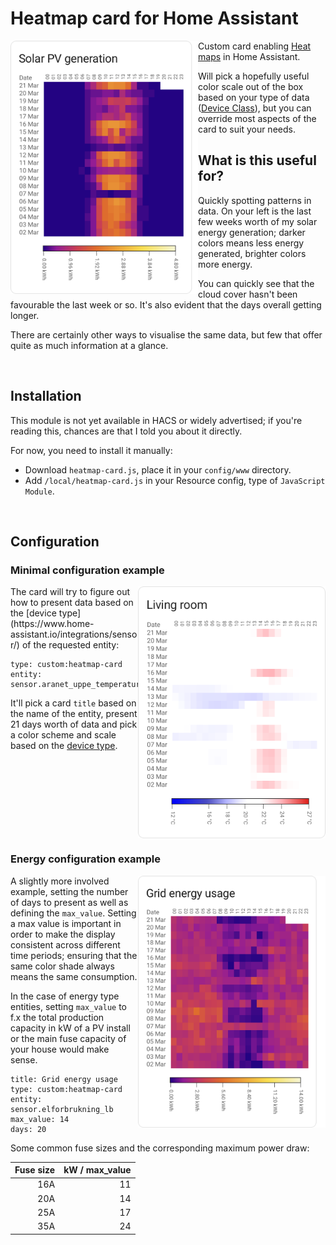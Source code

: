 # Heatmap card for Home Assistant
<img align="left" width="300" alt="A Heat map of solar energy generation" src="images/solar_pv.png">

Custom card enabling [Heat maps](https://en.wikipedia.org/wiki/Heat_map) in Home Assistant.

Will pick a hopefully useful color scale out of the box based on your type of data ([Device Class](https://www.home-assistant.io/integrations/sensor/#device-class)), but you can override most aspects of the card to suit your needs.

## What is this useful for?
Quickly spotting patterns in data. On your left is the last few weeks worth of my solar energy generation; darker colors means less energy generated, brighter colors more energy.

You can quickly see that the cloud cover hasn't been favourable the last week or so. It's also evident that the days overall getting longer.

There are certainly other ways to visualise the same data, but few that offer quite as much information at a glance.

<br clear="both"/>

## Installation
This module is not yet available in HACS or widely advertised; if you're reading this, chances are that I told you about it directly.

For now, you need to install it manually:

  * Download `heatmap-card.js`, place it in your `config/www` directory.
  * Add `/local/heatmap-card.js` in your Resource config, type of `JavaScript Module`.

<br clear="both"/>

## Configuration
### Minimal configuration example
<img align="right" width="300" alt="A temperature display heat map" src="images/temperature.png">
The card will try to figure out how to present data
based on the [device type](https://www.home-assistant.io/integrations/sensor/) of the
requested entity:

```
type: custom:heatmap-card
entity: sensor.aranet_uppe_temperature
```

It'll pick a card `title` based on the name of the entity, present 21 days worth of data and pick a color scheme and scale based on the [device type](https://www.home-assistant.io/integrations/sensor/).

<br clear="both"/>

### Energy configuration example
<img align="right" width="300" alt="A temperature display heat map" src="images/grid_usage.png">

A slightly more involved example, setting the number of days to present as well as
defining the `max_value`. Setting a max value is important in order to make the display
consistent across different time periods; ensuring that the same color shade always means the same consumption.

In the case of energy type entities, setting `max_value` to f.x the total production
capacity in kW of a PV install or the main fuse capacity of your house would make
sense.

```
title: Grid energy usage
type: custom:heatmap-card
entity: sensor.elforbrukning_lb
max_value: 14
days: 20
```

Some common fuse sizes and the corresponding maximum power draw:

|Fuse size| kW / max_value|
|     ---:|          ---: |
|      16A|             11|
|      20A|             14|
|      25A|             17|
|      35A|             24|

<br clear="both"/>
